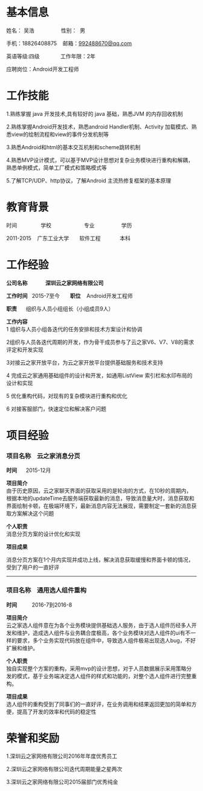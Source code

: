 # 基本信息  


姓名： 吴浩&nbsp; &nbsp;&nbsp; &nbsp;&nbsp; &nbsp;&nbsp; &nbsp;&nbsp; &nbsp;&nbsp; &nbsp;性别：&nbsp;&nbsp;男  

手机：18826408875  &nbsp; &nbsp;邮箱：992488670@qq.com  

英语等级:四级 &nbsp; &nbsp;&nbsp; &nbsp;&nbsp; &nbsp; &nbsp; &nbsp;工作年限：2年   

应聘岗位：Android开发工程师  
# 工作技能
1.熟练掌握 java 开发技术,具有较好的 java 基础，熟悉JVM 的内存回收机制  

2.熟练掌握Android开发技术，熟悉android Handler机制、Activity 加载模式、熟悉view的绘制流程和view的事件分发机制等

3.熟悉Android和html的基本交互机制和scheme跳转机制

4.熟悉MVP设计模式，可以基于MVP设计思想对复杂业务模块进行重构和解耦，熟悉单例模式，简单工厂模式和策略模式等  

5.了解TCP/UDP、http协议，了解Android 主流热修复框架的基本原理
# 教育背景
时间	&nbsp; &nbsp;&nbsp; &nbsp;&nbsp; &nbsp;&nbsp; &nbsp;&nbsp; &nbsp;学校	&nbsp; &nbsp;&nbsp; &nbsp;&nbsp; &nbsp;&nbsp;  &nbsp;&nbsp; &nbsp;&nbsp; &nbsp;&nbsp; &nbsp;专业	&nbsp; &nbsp;&nbsp; &nbsp;&nbsp; &nbsp;&nbsp; &nbsp;&nbsp; &nbsp;&nbsp; 学历

2011-2015	&nbsp; &nbsp;广东工业大学	&nbsp; &nbsp;&nbsp; &nbsp;软件工程	&nbsp; &nbsp;&nbsp; &nbsp;&nbsp; &nbsp;&nbsp; &nbsp;本科

# 工作经验
**公司名称**&nbsp; &nbsp;&nbsp; &nbsp;&nbsp; &nbsp;&nbsp; &nbsp;**深圳云之家网络有限公司**  

**工作时间**&nbsp; &nbsp;2015-7至今	&nbsp; &nbsp;&nbsp; &nbsp;**职位**	 &nbsp; &nbsp;Android开发工程师  

**职责**&nbsp; &nbsp;&nbsp; &nbsp;组织与人员小组组长（小组成员9人）  

**工作内容**  
1 组织与人员小组各迭代的任务安排和技术方案设计和协调  

2组织与人员各迭代周期的开发，作为骨干成员参与了云之家V6、V7、V8的需求评定和开发实现 

3对接云之家开放平台，为云之家开放平台提供基础服务和技术支持  

4 完成云之家通用基础组件的设计和开发，如通用ListView 索引栏和水印布局的设计和实现  

5 优化重构代码，对现有的复杂模块进行重构和优化  

6 对接客服部门，快速定位和解决客户问题
# 项目经验
### 项目名称&nbsp;&nbsp;&nbsp;&nbsp;云之家消息分页	  

**时间**&nbsp;&nbsp;&nbsp;&nbsp;&nbsp;&nbsp;2015-12月  

**项目简介**  
由于历史原因，云之家聊天界面的获取采用的是轮询的方式，在10秒的周期内，根据本地的updateTime去服务端获取最新的消息，导致消息量大时，消息获取和界面绘制卡顿，在极端环境下，最新消息内容无法展现，需要制定一套新的消息获取方案解决这个问题  

**个人职责**  
消息分页方案的设计优化和实现

**项目成果**  

消息分页方案在1个月内实现并成功上线，解决消息获取缓慢和界面卡顿的情况，受到了用户的一直好评  

-----

### 项目名称&nbsp;&nbsp;&nbsp;&nbsp;通用选人组件重构 

**时间**&nbsp;&nbsp;&nbsp;&nbsp;&nbsp;&nbsp;&nbsp;&nbsp;&nbsp;&nbsp;2016-7到2016-8  

**项目简介**  
云之家选人组件意在为各个业务模块提供基础选人服务，由于选人组件历经多人开发和维护，造成选人组件与业务耦合度极高，各个业务模块对选人组件的ui有不一样的要求，多个业务实现代码放在组件中，导致选人组件极易出现选人bug，不好扩展和维护。  

**个人职责**  
独自实现整个方案的重构，采用mvp的设计思想，对于人员数据展示采用策略分发的模式，基于业务端决定选人组件的样式和功能的，对整个选人组件进行完整重构。  

**项目成果**  
选人组件的重构受到了同事们的一直好评，在业务调用和结果返回更加的简单和方便，提高了开发的效率和代码的稳定性
# 荣誉和奖励
1.深圳云之家网络有限公司2016年年度优秀员工  

2.深圳云之家网络有限公司迭代周期能量之星两次  

3.深圳云之家网络有限公司2015届部门优秀纯金
